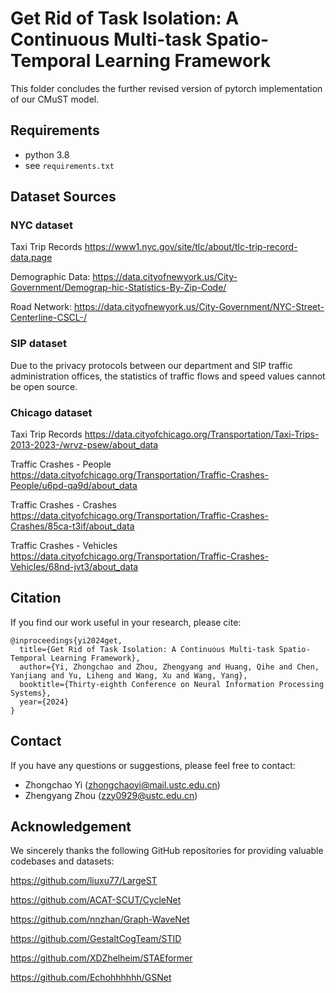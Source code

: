 # Get Rid of Task Isolation: A Continuous Multi-task Spatio-Temporal Learning Framework

This folder concludes the further revised version of pytorch implementation of our CMuST model.

## Requirements

- python 3.8
- see `requirements.txt`

## Dataset Sources

### NYC dataset

Taxi Trip Records https://www1.nyc.gov/site/tlc/about/tlc-trip-record-data.page

Demographic Data: https://data.cityofnewyork.us/City-Government/Demograp-hic-Statistics-By-Zip-Code/

Road Network: https://data.cityofnewyork.us/City-Government/NYC-Street-Centerline-CSCL-/

### SIP dataset

Due to the privacy protocols between our department and SIP traffic administration offices, the statistics of traffic flows and speed values cannot be open source.

### Chicago dataset

Taxi Trip Records https://data.cityofchicago.org/Transportation/Taxi-Trips-2013-2023-/wrvz-psew/about_data

Traffic Crashes - People https://data.cityofchicago.org/Transportation/Traffic-Crashes-People/u6pd-qa9d/about_data

Traffic Crashes - Crashes https://data.cityofchicago.org/Transportation/Traffic-Crashes-Crashes/85ca-t3if/about_data

Traffic Crashes - Vehicles https://data.cityofchicago.org/Transportation/Traffic-Crashes-Vehicles/68nd-jvt3/about_data

## Citation
If you find our work useful in your research, please cite:
```
@inproceedings{yi2024get,
  title={Get Rid of Task Isolation: A Continuous Multi-task Spatio-Temporal Learning Framework},
  author={Yi, Zhongchao and Zhou, Zhengyang and Huang, Qihe and Chen, Yanjiang and Yu, Liheng and Wang, Xu and Wang, Yang},
  booktitle={Thirty-eighth Conference on Neural Information Processing Systems},
  year={2024}
}
```

## Contact
If you have any questions or suggestions, please feel free to contact:
- Zhongchao Yi ([zhongchaoyi@mail.ustc.edu.cn]())
- Zhengyang Zhou ([zzy0929@ustc.edu.cn]())


## Acknowledgement

We sincerely thanks the following GitHub repositories for providing valuable codebases and datasets:

https://github.com/liuxu77/LargeST

https://github.com/ACAT-SCUT/CycleNet

https://github.com/nnzhan/Graph-WaveNet

https://github.com/GestaltCogTeam/STID

https://github.com/XDZhelheim/STAEformer

https://github.com/Echohhhhhh/GSNet